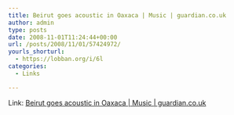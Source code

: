 ```yaml
---
title: Beirut goes acoustic in Oaxaca | Music | guardian.co.uk
author: admin
type: posts
date: 2008-11-01T11:24:44+00:00
url: /posts/2008/11/01/57424972/
yourls_shorturl:
  - https://lobban.org/i/6l
categories:
  - Links

---
```

Link: [Beirut goes acoustic in Oaxaca | Music | guardian.co.uk][1]

 [1]: http://www.guardian.co.uk/music/2008/oct/31/beirut-mexico-funeral-zapotec